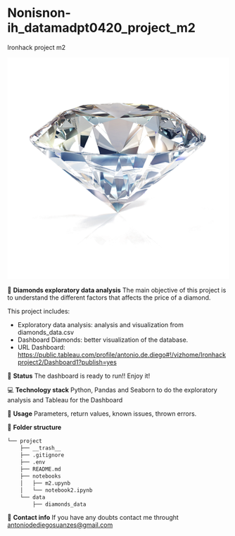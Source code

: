 # Nonisnon-ih_datamadpt0420_project_m2
Ironhack project m2

![diamonds](final_foto.png)

:raising_hand: **Diamonds exploratory data analysis**
The main objective of this project is to understand the different factors that affects the price of a diamond.

This project includes:
- Exploratory data analysis: analysis and visualization from diamonds_data.csv
- Dashboard Diamonds: better visualization of the database.
- URL Dashboard: https://public.tableau.com/profile/antonio.de.diego#!/vizhome/Ironhackproject2/Dashboard1?publish=yes
    
:baby: **Status**
The dashboard is ready to run!! Enjoy it!

:computer: **Technology stack**
Python, Pandas and Seaborn to do the exploratory analysis and Tableau for the Dashboard

:see_no_evil: **Usage**
Parameters, return values, known issues, thrown errors.

:file_folder: **Folder structure**
```
└── project
    ├── __trash__
    ├── .gitignore
    ├── .env
    ├── README.md
    ├── notebooks
    │   ├── m2.upynb
    │   └── notebook2.ipynb
    └── data
        ├── diamonds_data
```


:love_letter: **Contact info**
If you have any doubts contact me throught antoniodediegosuanzes@gmail.com